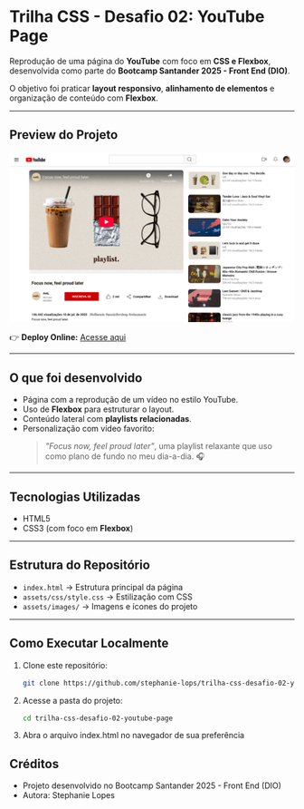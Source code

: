 # Trilha CSS - Desafio 02: YouTube Page

Reprodução de uma página do **YouTube** com foco em **CSS e Flexbox**, desenvolvida como parte do **Bootcamp Santander 2025 - Front End (DIO)**.  

O objetivo foi praticar **layout responsivo**, **alinhamento de elementos** e organização de conteúdo com **Flexbox**.

---

## Preview do Projeto
![Preview da Página](assets/images/preview-youtube.png)

👉 **Deploy Online:** [Acesse aqui](https://trilha-css-desafio-02-youtube-page.vercel.app/)

---

## O que foi desenvolvido
- Página com a reprodução de um vídeo no estilo YouTube.  
- Uso de **Flexbox** para estruturar o layout.  
- Conteúdo lateral com **playlists relacionadas**.  
- Personalização com vídeo favorito:  
  > *"Focus now, feel proud later"*, uma playlist relaxante que uso como plano de fundo no meu dia-a-dia. 🎧

---

## Tecnologias Utilizadas
- HTML5  
- CSS3 (com foco em **Flexbox**)  

---

## Estrutura do Repositório
- `index.html` → Estrutura principal da página  
- `assets/css/style.css` → Estilização com CSS  
- `assets/images/` → Imagens e ícones do projeto  

---

## Como Executar Localmente
1. Clone este repositório:
   ```bash
   git clone https://github.com/stephanie-lops/trilha-css-desafio-02-youtube-page.git

2. Acesse a pasta do projeto:
   ```bash
   cd trilha-css-desafio-02-youtube-page

3. Abra o arquivo index.html no navegador de sua preferência

## Créditos

- Projeto desenvolvido no Bootcamp Santander 2025 - Front End (DIO)
- Autora: Stephanie Lopes
